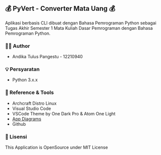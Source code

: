 ## 💰 PyVert - Converter Mata Uang 💰
Aplikasi berbasis CLI dibuat dengan Bahasa Pemrograman Python sebagai Tugas Akhir Semester 1 Mata Kuliah Dasar Pemrograman dengan Bahasa Pemrograman Python.



### 🕵️‍♂️ Author
- Andika Tulus Pangestu - 12210940

### 💡 Persyaratan
- Python 3.x.x

### 🔭 Reference & Tools
- Archcraft Distro Linux
- Visual Studio Code
- VSCode Theme by One Dark Pro & Atom One Light
- [App Diagrams](https://app.diagrams.net/)
- Github

### 🔐 Lisensi
This Application is OpenSource under MIT License
